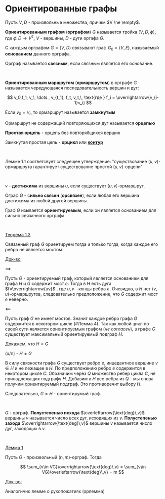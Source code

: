 # Ориентированные графы

Пусть $V,D$ - произвольные множества, причем $V \ne \empty$. 

**Ориентированным графом** (**орграфом**) $G$ называется тройка $(V,D,\phi)$, где $\phi: \, D \to V^2$, $V$ - вершины, $D$ - дуги оргафа $G$. 

С каждым орграфом $G = (V,D)$ связывают граф $G_0 = (V, E)$, называемый **основанием** данного орграфа.

Орграф называется **связным**, если связным является его основание.

&nbsp;

**Ориентированным маршрутом** (**ормаршрутом**) в орграфе $G$ называется чередующаяся последовательность вершин и дуг:

$$
v_0,f_1, v_1, \dots , v_{t_1}, f_t, v_t,\, \text{где } f_i = \overrightarrow{v_{i-1}v_i}
$$

Если $v_0 = v_t$, то ормарщрут называется **замкнутым**

Ормаршрут не содержащий повторяющихся дуг называется **орцепью**

**Простая орцепь** - орцепь без повторябщихся вершин

Замкнутая простая цепь - **орцикл** или <u>**контур**</u>

&nbsp;


Лемме  1.1 соответсвует следуещее утверждение: "существование $(u,v)$-ормаршрута гарантирует существование простой $(u,v)$-орцепи"

&nbsp;

$v$ - **достижима** из вершины $u$, если существует $(u,v)$-ормаршрут.

Ограф $G$ - с**ильно связен** (**орсвязен**), если любая его вершина достижима из любой другой вершины.

Граф $G$ нзывается **ориентируемым**, если он является основанием для сильно связанного орграфа

&nbsp;

<u>Теорема 1.3</u>

Связанный граф $G$ ориентируем тогда и только тогда, когда каждое его ребро не является мостом.

<u>Док-во</u>

$\implies$ 

Пусть $G$ - ориентируемый граф, который является основанием для графа $H$ и $G$ содержит мост $e$. Тогда в $H$ есть дуга $f=\overrightarrow{uv}$ , где $u,v$ - концы ребра $e$. Очевидно, в $H$ нет $(v,u)$-ормаршрутов, следовательно предположение, что $G$ содержит мост $e$ неверно.

$\impliedby$

Пусть граф $G$ не имеет мостов. Значит каждое ребро графа $G$ содержится в некотором цикле (#Лемма 4). Так как любой цикл по своей сути является ориентируемым графом (*не согласен*), в графе $G$ существует максимальный ориентируемый подграф $H$. 

Докажем, что $H=G$

(о/п) - $H \ne G$

В силу связности графа $G$ существует ребро $e$, инцедентное вершине $v \in H$ и не лежащее в $H$. По предположению ребро $e$ содержится в некотором цикле $C$. Обозначим через $Q$ множество ребер цикла $C$, не принадлежащих подграфу $H$. Добавим к $H$ все ребра из $Q$ - мы снова получим ориентируемый подграф. Это противоречит выбору $H$. 

Следовательно, $G=H$ - ориентирумый граф.

&nbsp;

$G$ - орграф. **Полустепенью исхода** $\overleftarrow{\text{deg}\,v}$ вершины $v$ называется число всех дуг, исходящих из $v$. **Полустепенью захода** $\overrightarrow{\text{deg}\,v}$  вершины $v$ называется число дуг, заходящих в $v$.

&nbsp;

<u>Лемма 1</u>

Пусть $G$ - произвольный $(n,m)$-орграф. Тогда 

$$
\sum_{v\in VG}\overrightarrow{\text{deg}\,v} = \sum_{v\in VG}\overleftarrow{\text{deg}\,v} = m
$$

<u>Док-во:</u>

Аналогично лемме о рукопожатиях (орлемма)

